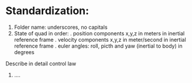 # Standardization:
1. Folder name: underscores, no capitals
2. State of quad in order:
  . position components x,y,z in meters in inertial reference frame
  . velocity components x,y,z in meter/second in inertial reference frame
  . euler angles: roll, picth and yaw (inertial to body) in degrees


Describe in detail control law

1. ....
